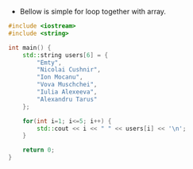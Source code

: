 * Bellow is simple for loop together with array.

```C++
#include <iostream>
#include <string>

int main() {
	std::string users[6] = {
		"Emty",
		"Nicolai Cushnir",
		"Ion Mocanu",
		"Vova Muschchei",
		"Iulia Alexeeva",
		"Alexandru Tarus"
	};

	for(int i=1; i<=5; i++) {
		std::cout << i << " " << users[i] << '\n';
	}

	return 0;
}
```
